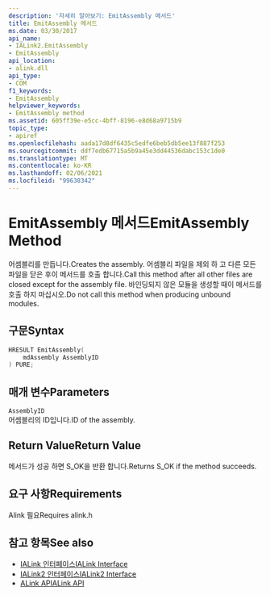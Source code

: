 ```yaml
---
description: '자세히 알아보기: EmitAssembly 메서드'
title: EmitAssembly 메서드
ms.date: 03/30/2017
api_name:
- IALink2.EmitAssembly
- EmitAssembly
api_location:
- alink.dll
api_type:
- COM
f1_keywords:
- EmitAssembly
helpviewer_keywords:
- EmitAssembly method
ms.assetid: 605ff39e-e5cc-4bff-8196-e8d68a9715b9
topic_type:
- apiref
ms.openlocfilehash: aada17d8df6435c5edfe6beb5db5ee13f887f253
ms.sourcegitcommit: ddf7edb67715a5b9a45e3dd44536dabc153c1de0
ms.translationtype: MT
ms.contentlocale: ko-KR
ms.lasthandoff: 02/06/2021
ms.locfileid: "99638342"
---
```

# <a name="emitassembly-method"></a><span data-ttu-id="6f941-103">EmitAssembly 메서드</span><span class="sxs-lookup"><span data-stu-id="6f941-103">EmitAssembly Method</span></span>

<span data-ttu-id="6f941-104">어셈블리를 만듭니다.</span><span class="sxs-lookup"><span data-stu-id="6f941-104">Creates the assembly.</span></span> <span data-ttu-id="6f941-105">어셈블리 파일을 제외 하 고 다른 모든 파일을 닫은 후이 메서드를 호출 합니다.</span><span class="sxs-lookup"><span data-stu-id="6f941-105">Call this method after all other files are closed except for the assembly file.</span></span> <span data-ttu-id="6f941-106">바인딩되지 않은 모듈을 생성할 때이 메서드를 호출 하지 마십시오.</span><span class="sxs-lookup"><span data-stu-id="6f941-106">Do not call this method when producing unbound modules.</span></span>  
  
## <a name="syntax"></a><span data-ttu-id="6f941-107">구문</span><span class="sxs-lookup"><span data-stu-id="6f941-107">Syntax</span></span>  
  
```cpp  
HRESULT EmitAssembly(  
    mdAssembly AssemblyID  
) PURE;  
```  
  
## <a name="parameters"></a><span data-ttu-id="6f941-108">매개 변수</span><span class="sxs-lookup"><span data-stu-id="6f941-108">Parameters</span></span>  

 `AssemblyID`  
 <span data-ttu-id="6f941-109">어셈블리의 ID입니다.</span><span class="sxs-lookup"><span data-stu-id="6f941-109">ID of the assembly.</span></span>  
  
## <a name="return-value"></a><span data-ttu-id="6f941-110">Return Value</span><span class="sxs-lookup"><span data-stu-id="6f941-110">Return Value</span></span>  

 <span data-ttu-id="6f941-111">메서드가 성공 하면 S_OK을 반환 합니다.</span><span class="sxs-lookup"><span data-stu-id="6f941-111">Returns S_OK if the method succeeds.</span></span>  
  
## <a name="requirements"></a><span data-ttu-id="6f941-112">요구 사항</span><span class="sxs-lookup"><span data-stu-id="6f941-112">Requirements</span></span>  

 <span data-ttu-id="6f941-113">Alink 필요</span><span class="sxs-lookup"><span data-stu-id="6f941-113">Requires alink.h</span></span>  
  
## <a name="see-also"></a><span data-ttu-id="6f941-114">참고 항목</span><span class="sxs-lookup"><span data-stu-id="6f941-114">See also</span></span>

- [<span data-ttu-id="6f941-115">IALink 인터페이스</span><span class="sxs-lookup"><span data-stu-id="6f941-115">IALink Interface</span></span>](ialink-interface.md)
- [<span data-ttu-id="6f941-116">IALink2 인터페이스</span><span class="sxs-lookup"><span data-stu-id="6f941-116">IALink2 Interface</span></span>](ialink2-interface.md)
- [<span data-ttu-id="6f941-117">ALink API</span><span class="sxs-lookup"><span data-stu-id="6f941-117">ALink API</span></span>](index.md)
